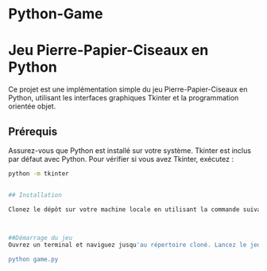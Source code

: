 # Python-Game
# Jeu Pierre-Papier-Ciseaux en Python

Ce projet est une implémentation simple du jeu Pierre-Papier-Ciseaux en Python, utilisant les interfaces graphiques Tkinter et la programmation orientée objet.

## Prérequis

Assurez-vous que Python est installé sur votre système. Tkinter est inclus par défaut avec Python. Pour vérifier si vous avez Tkinter, exécutez :

```bash
python -m tkinter


## Installation

Clonez le dépôt sur votre machine locale en utilisant la commande suivante dans votre terminal :



##Démarrage du jeu
Ouvrez un terminal et naviguez jusqu'au répertoire cloné. Lancez le jeu en exécutant :

python game.py




